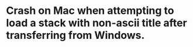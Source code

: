 # Crash on Mac when attempting to load a stack with non-ascii title after transferring from Windows.
